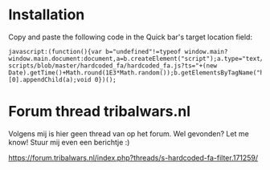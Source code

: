 # Installation
Copy and paste the following code in the Quick bar's target location field:  
```
javascript:(function(){var b="undefined"!=typeof window.main?window.main.document:document,a=b.createElement("script");a.type="text/javascript";a.src="https://github.com/iwantwin/tribalwars-scripts/blob/master/hardcoded_fa/hardcoded_fa.js?ts="+(new Date).getTime()+Math.round(1E3*Math.random());b.getElementsByTagName("head")[0].appendChild(a);void 0})();
```

# Forum thread tribalwars.nl
Volgens mij is hier geen thread van op het forum. Wel gevonden? Let me know! Stuur mij even een berichtje :)

https://forum.tribalwars.nl/index.php?threads/s-hardcoded-fa-filter.171259/